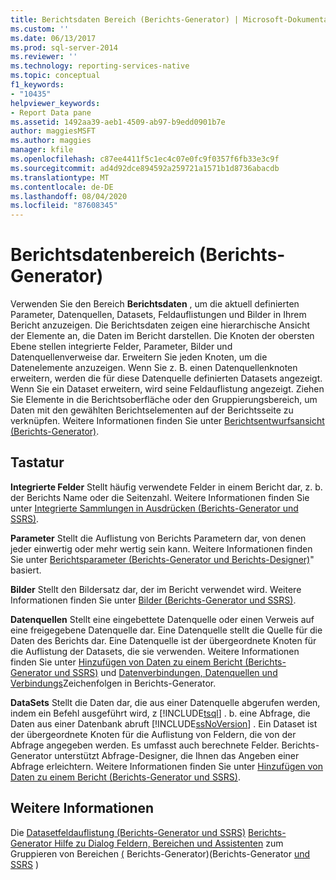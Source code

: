 ```yaml
---
title: Berichtsdaten Bereich (Berichts-Generator) | Microsoft-Dokumentation
ms.custom: ''
ms.date: 06/13/2017
ms.prod: sql-server-2014
ms.reviewer: ''
ms.technology: reporting-services-native
ms.topic: conceptual
f1_keywords:
- "10435"
helpviewer_keywords:
- Report Data pane
ms.assetid: 1492aa39-aeb1-4509-ab97-b9edd0901b7e
author: maggiesMSFT
ms.author: maggies
manager: kfile
ms.openlocfilehash: c87ee4411f5c1ec4c07e0fc9f0357f6fb33e3c9f
ms.sourcegitcommit: ad4d92dce894592a259721a1571b1d8736abacdb
ms.translationtype: MT
ms.contentlocale: de-DE
ms.lasthandoff: 08/04/2020
ms.locfileid: "87608345"
---
```

# <a name="report-data-pane-report-builder"></a>Berichtsdatenbereich (Berichts-Generator)
  Verwenden Sie den Bereich **Berichtsdaten** , um die aktuell definierten Parameter, Datenquellen, Datasets, Feldauflistungen und Bilder in Ihrem Bericht anzuzeigen. Die Berichtsdaten zeigen eine hierarchische Ansicht der Elemente an, die Daten im Bericht darstellen. Die Knoten der obersten Ebene stellen integrierte Felder, Parameter, Bilder und Datenquellenverweise dar. Erweitern Sie jeden Knoten, um die Datenelemente anzuzeigen. Wenn Sie z. B. einen Datenquellenknoten erweitern, werden die für diese Datenquelle definierten Datasets angezeigt. Wenn Sie ein Dataset erweitern, wird seine Feldauflistung angezeigt. Ziehen Sie Elemente in die Berichtsoberfläche oder den Gruppierungsbereich, um Daten mit den gewählten Berichtselementen auf der Berichtsseite zu verknüpfen. Weitere Informationen finden Sie unter [Berichtsentwurfsansicht (Berichts-Generator)](report-builder/report-design-view-report-builder.md).

## <a name="options"></a>Tastatur
 **Integrierte Felder** Stellt häufig verwendete Felder in einem Bericht dar, z. b. der Berichts Name oder die Seitenzahl. Weitere Informationen finden Sie unter [Integrierte Sammlungen in Ausdrücken &#40;Berichts-Generator und SSRS&#41;](report-design/built-in-collections-in-expressions-report-builder.md).

 **Parameter** Stellt die Auflistung von Berichts Parametern dar, von denen jeder einwertig oder mehr wertig sein kann. Weitere Informationen finden Sie unter [Berichtsparameter &#40;Berichts-Generator und Berichts-Designer&#41;](report-design/report-parameters-report-builder-and-report-designer.md)" basiert.

 **Bilder** Stellt den Bildersatz dar, der im Bericht verwendet wird. Weitere Informationen finden Sie unter [Bilder &#40;Berichts-Generator und SSRS&#41;](report-design/images-report-builder-and-ssrs.md).

 **Datenquellen** Stellt eine eingebettete Datenquelle oder einen Verweis auf eine freigegebene Datenquelle dar. Eine Datenquelle stellt die Quelle für die Daten des Berichts dar. Eine Datenquelle ist der übergeordnete Knoten für die Auflistung der Datasets, die sie verwenden. Weitere Informationen finden Sie unter [Hinzufügen von Daten zu einem Bericht &#40;Berichts-Generator und SSRS&#41;](report-data/report-datasets-ssrs.md) und [Datenverbindungen, Datenquellen und Verbindungs](../../2014/reporting-services/data-connections-data-sources-and-connection-strings-in-report-builder.md)Zeichenfolgen in Berichts-Generator.

 **DataSets** Stellt die Daten dar, die aus einer Datenquelle abgerufen werden, indem ein Befehl ausgeführt wird, z [!INCLUDE[tsql](../includes/tsql-md.md)] . b. eine Abfrage, die Daten aus einer Datenbank abruft [!INCLUDE[ssNoVersion](../includes/ssnoversion-md.md)] . Ein Dataset ist der übergeordnete Knoten für die Auflistung von Feldern, die von der Abfrage angegeben werden. Es umfasst auch berechnete Felder. Berichts-Generator unterstützt Abfrage-Designer, die Ihnen das Angeben einer Abfrage erleichtern. Weitere Informationen finden Sie unter [Hinzufügen von Daten zu einem Bericht &#40;Berichts-Generator und SSRS&#41;](report-data/report-datasets-ssrs.md).

## <a name="see-also"></a>Weitere Informationen
 Die [Datasetfeldauflistung &#40;Berichts-Generator und SSRS&#41;](report-data/dataset-fields-collection-report-builder-and-ssrs.md) [Berichts-Generator Hilfe zu Dialog Feldern, Bereichen und Assistenten](../../2014/reporting-services/report-builder-help-for-dialog-boxes-panes-and-wizards.md) zum Gruppieren von Bereichen [&#40;](report-design/grouping-pane-report-builder.md) Berichts-Generator&#41;&#40;Berichts-Generator [und SSRS](report-builder/finding-viewing-and-managing-reports-report-builder-and-ssrs.md) &#41;


